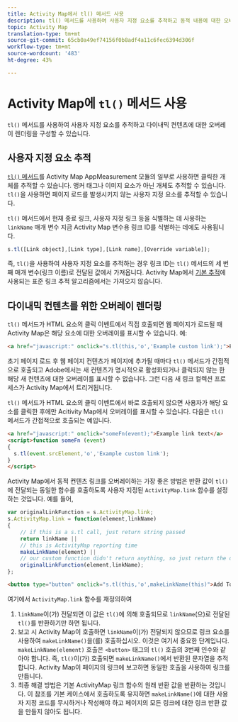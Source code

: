 ```yaml
---
title: Activity Map에서 tl() 메서드 사용
description: tl() 메서드를 사용하여 사용자 지정 요소를 추적하고 동적 내용에 대한 오버레이 렌더링을 구성할 수 있습니다.
topic: Activity Map
translation-type: tm+mt
source-git-commit: 65cb0a49ef74156f0b8adf4a11c6fec6394d306f
workflow-type: tm+mt
source-wordcount: '483'
ht-degree: 43%

---
```



# Activity Map에 `tl()` 메서드 사용

`tl()` 메서드를 사용하여 사용자 지정 요소를 추적하고 다이내믹 컨텐츠에 대한 오버레이 렌더링을 구성할 수 있습니다.

## 사용자 지정 요소 추적

[`tl()` 메서드](/help/implement/vars/functions/tl-method.md)를 Activity Map AppMeasurement 모듈의 일부로 사용하면 클릭한 개체를 추적할 수 있습니다. 앵커 태그나 이미지 요소가 아닌 개체도 추적할 수 있습니다. `tl()`을 사용하면 페이지 로드를 발생시키지 않는 사용자 지정 요소를 추적할 수 있습니다.

`tl()` 메서드에서 현재 종료 링크, 사용자 지정 링크 등을 식별하는 데 사용하는 `linkName` 매개 변수 지금 Activity Map 변수용 링크 ID를 식별하는 데에도 사용됩니다.

```js
s.tl([Link object],[Link type],[Link name],[Override variable]);
```

즉, `tl()`을 사용하여 사용자 지정 요소를 추적하는 경우 링크 ID는 `tl()` 메서드의 세 번째 매개 변수(링크 이름)로 전달된 값에서 가져옵니다. Activity Map에서 [기본 추적](activitymap-link-tracking-methodology.md)에 사용되는 표준 링크 추적 알고리즘에서는 가져오지 않습니다.

## 다이내믹 컨텐츠를 위한 오버레이 렌더링

`tl()` 메서드가 HTML 요소의 클릭 이벤트에서 직접 호출되면 웹 페이지가 로드될 때 Activity Map은 해당 요소에 대한 오버레이를 표시할 수 있습니다. 예:

```html
<a href="javascript:" onclick="s.tl(this,'o','Example custom link');">Example link text</a>
```

초기 페이지 로드 후 웹 페이지 컨텐츠가 페이지에 추가될 때마다 `tl()` 메서드가 간접적으로 호출되고 Adobe에서는 새 컨텐츠가 명시적으로 활성화되거나 클릭되지 않는 한 해당 새 컨텐츠에 대한 오버레이를 표시할 수 없습니다. 그런 다음 새 링크 컬렉션 프로세스가 Activity Map에서 트리거됩니다.

`tl()` 메서드가 HTML 요소의 클릭 이벤트에서 바로 호출되지 않으면 사용자가 해당 요소를 클릭한 후에만 Acitivity Map에서 오버레이를 표시할 수 있습니다. 다음은 `tl()` 메서드가 간접적으로 호출되는 예입니다.

```html
<a href="javascript:" onclick="someFn(event);">Example link text</a>
<script>function someFn (event)
{
  s.tl(event.srcElement,'o','Example custom link');
}
</script>
```

Activity Map에서 동적 컨텐츠 링크를 오버레이하는 가장 좋은 방법은 반환 값이 `tl()`에 전달되는 동일한 함수를 호출하도록 사용자 지정된 `ActivityMap.link` 함수를 설정하는 것입니다. 예를 들어,

```js
var originalLinkFunction = s.ActivityMap.link;
s.ActivityMap.link = function(element,linkName)
{
    // if this is a s.tl call, just return string passed
    return linkName ||      
    // this is ActivityMap reporting time
    makeLinkName(element) ||
    // our custom function didn't return anything, so just return the default ActivityMap Link
    originalLinkFunction(element,linkName);
};
```

```html
<button type="button" onclick="s.tl(this,'o',makeLinkName(this)">Add To Cart</button>
```

여기에서 `ActivityMap.link` 함수를 재정의하여

1. `linkName`이(가) 전달되면 이 값은 `tl()`에 의해 호출되므로 `linkName`(으)로 전달된 `tl()`를 반환하기만 하면 됩니다.
2. 보고 시 Activity Map이 호출하면 `linkName`이(가) 전달되지 않으므로 링크 요소를 사용하여 `makeLinkName()`을(를) 호출하십시오. 이것은 여기서 중요한 단계입니다. `makeLinkName(element)` 호출은 `<button>` 태그의 `tl()` 호출의 3번째 인수와 같아야 합니다. 즉, `tl()`이(가) 호출되면 `makeLinkName()`에서 반환된 문자열을 추적합니다. Activity Map이 페이지의 링크에 보고하면 동일한 호출을 사용하여 링크를 만듭니다.
3. 최종 해결 방법은 기본 ActivityMap 링크 함수의 원래 반환 값을 반환하는 것입니다. 이 참조를 기본 케이스에서 호출하도록 유지하면 `makeLinkName()`에 대한 사용자 지정 코드를 무시하거나 작성해야 하고 페이지의 모든 링크에 대한 링크 반환 값을 만들지 않아도 됩니다.
